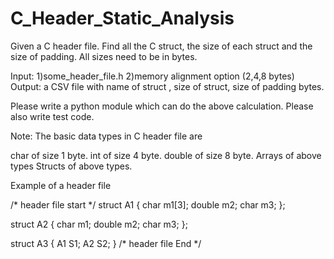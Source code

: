 # C_Header_Static_Analysis
Given a C header file.
Find all the C struct, the size of each struct and the size of padding. All sizes need to be in bytes.

Input: 
1)some_header_file.h 
2)memory alignment option (2,4,8 bytes) 
Output: 
a CSV file with name of struct , size of struct, size of padding bytes.


Please write a python module which can do the above calculation.
Please also write test code.

Note:
The basic data types in C header file are 

char of size 1 byte. 
int of size 4 byte. 
double of size 8 byte.
Arrays of above types
Structs of above types.

Example of a header file 

/* header file start */
struct A1
{
    char m1[3];
    double m2;
    char m3;
};

struct A2
{
    char m1;
    double m2;
    char m3;
};

struct A3
{
    A1 S1;
    A2 S2;
}
/* header file End */

